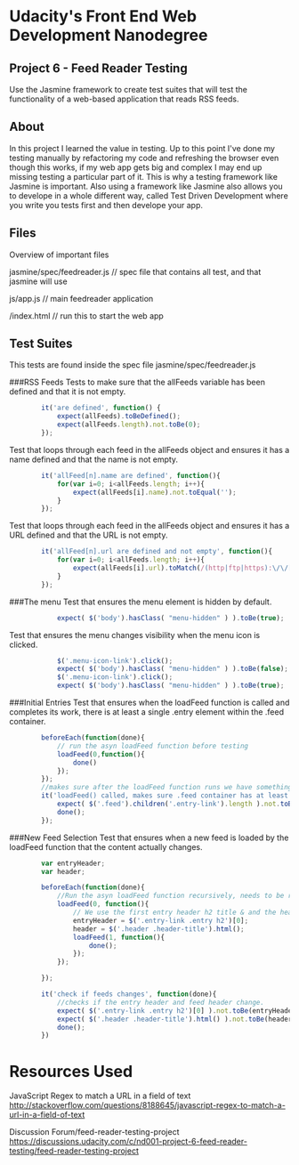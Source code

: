 # Udacity's Front End Web Development Nanodegree

## Project 6 - Feed Reader Testing

Use the Jasmine framework to create test suites that will test the functionality of a web-based application that reads RSS feeds.

## About

In this project I learned the value in testing. Up to this point I've done my testing manually by refactoring my code and refreshing the browser even though this works, if my web app gets big and complex I may end up missing testing a particular part of it. This is why a testing framework like Jasmine is important. Also using a framework like Jasmine also allows you to develope in a whole different way, called Test Driven Development where you write you tests first and then develope your app.

## Files
Overview of important files

jasmine/spec/feedreader.js // spec file that contains all test, and that jasmine will use

js/app.js // main feedreader application

/index.html // run this to start the web app

## Test Suites
This tests are found inside the spec file jasmine/spec/feedreader.js

###RSS Feeds
Tests to make sure that the allFeeds variable has been defined and that it is not empty.
```javascript
        it('are defined', function() {
            expect(allFeeds).toBeDefined();
            expect(allFeeds.length).not.toBe(0);
        });
```
Test that loops through each feed in the allFeeds object and ensures it has a name defined and that the name is not empty.
```javascript
        it('allFeed[n].name are defined', function(){
            for(var i=0; i<allFeeds.length; i++){
                expect(allFeeds[i].name).not.toEqual('');
            }
        });
```
Test that loops through each feed in the allFeeds object and ensures it has a URL defined and that the URL is not empty.
```javascript
        it('allFeed[n].url are defined and not empty', function(){
            for(var i=0; i<allFeeds.length; i++){
                expect(allFeeds[i].url).toMatch(/(http|ftp|https):\/\/[\w-]+(\.[\w-]+)+([\w.,@?^=%&amp;:\/~+#-]*[\w@?^=%&amp;\/~+#-])?/);
            }
        });
```
###The menu
Test that ensures the menu element is hidden by default.
```javascript
            expect( $('body').hasClass( "menu-hidden" ) ).toBe(true);
```
Test that ensures the menu changes visibility when the menu icon is clicked.
```javascript
            $('.menu-icon-link').click();
            expect( $('body').hasClass( "menu-hidden" ) ).toBe(false);
            $('.menu-icon-link').click();
            expect( $('body').hasClass( "menu-hidden" ) ).toBe(true);
```
###Initial Entries
Test that ensures when the loadFeed function is called and completes its work, there is at least a single .entry element within the .feed container.
```javascript
        beforeEach(function(done){
            // run the asyn loadFeed function before testing
            loadFeed(0,function(){
                done()
            });
        });
        //makes sure after the loadFeed function runs we have something inside of the .feed container
        it('loadFeed() called, makes sure .feed container has at least a single .entry element', function(done){
            expect( $('.feed').children('.entry-link').length ).not.toBe(0);
            done();
        });
```

###New Feed Selection
Test that ensures when a new feed is loaded by the loadFeed function that the content actually changes.
```javascript
        var entryHeader;
        var header;

        beforeEach(function(done){
            //Run the asyn loadFeed function recursively, needs to be ran twice to check if content changes.
            loadFeed(0, function(){
                // We use the first entry header h2 title & and the header of the feed
                entryHeader = $('.entry-link .entry h2')[0];
                header = $('.header .header-title').html();
                loadFeed(1, function(){
                    done();
                });
            });

        });

        it('check if feeds changes', function(done){
            //checks if the entry header and feed header change.
            expect( $('.entry-link .entry h2')[0] ).not.toBe(entryHeader);
            expect( $('.header .header-title').html() ).not.toBe(header);
            done();
        })
```

# Resources Used
JavaScript Regex to match a URL in a field of text
http://stackoverflow.com/questions/8188645/javascript-regex-to-match-a-url-in-a-field-of-text

Discussion Forum/feed-reader-testing-project
https://discussions.udacity.com/c/nd001-project-6-feed-reader-testing/feed-reader-testing-project
